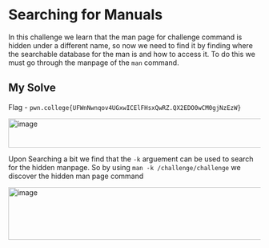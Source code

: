 # Searching for Manuals

In this challenge we learn that the man page for challenge command is hidden under a different name, so now we need to find it by finding where the searchable database for the man is and how to access it. To do this we must go through the manpage of the `man` command.

## My Solve

Flag - `pwn.college{UFWnNwnqov4UGxwICElFHsxQwRZ.QX2EDO0wCM0gjNzEzW}`

<img width="1274" height="58" alt="image" src="https://github.com/user-attachments/assets/e5d0d2bc-9fd1-4b4c-aedd-a3138842fd66" />

Upon Searching a bit we find that the `-k` arguement can be used to search for the hidden manpage. So by using `man -k /challenge/challenge` we discover the hidden man page command

<img width="735" height="105" alt="image" src="https://github.com/user-attachments/assets/9033ff0a-52a0-432e-a0c6-be6e5629dbb9" />
